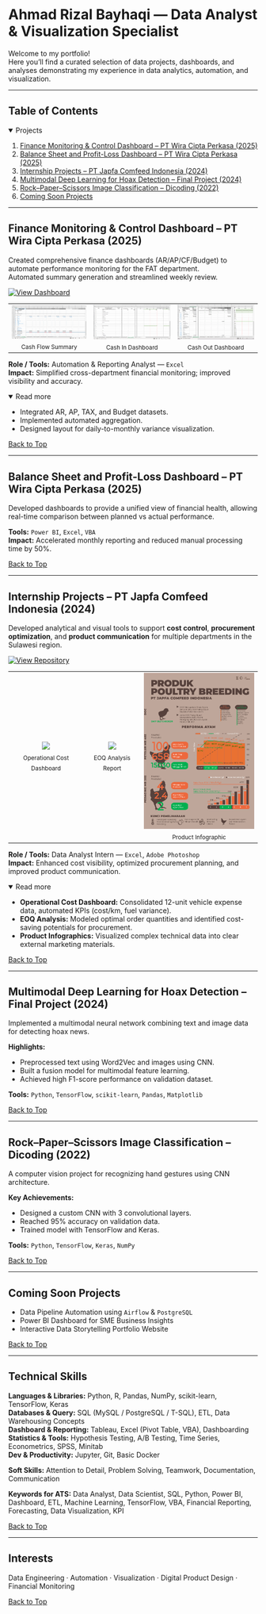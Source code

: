 # Ahmad Rizal Bayhaqi — Data Analyst & Visualization Specialist

Welcome to my portfolio!  
Here you’ll find a curated selection of data projects, dashboards, and analyses demonstrating my experience in data analytics, automation, and visualization.

---

## Table of Contents

<details open>
<summary>Projects</summary>

1. [Finance Monitoring & Control Dashboard – PT Wira Cipta Perkasa (2025)](#finance-monitoring--control-dashboard--pt-wira-cipta-perkasa-2025)  
2. [Balance Sheet and Profit-Loss Dashboard – PT Wira Cipta Perkasa (2025)](#balance-sheet-and-profit-loss-dashboard--pt-wira-cipta-perkasa-2025)  
3. [Internship Projects – PT Japfa Comfeed Indonesia (2024)](#internship-projects--pt-japfa-comfeed-indonesia-2024)    
4. [Multimodal Deep Learning for Hoax Detection – Final Project (2024)](#multimodal-deep-learning-for-hoax-detection--final-project-2024)  
5. [Rock–Paper–Scissors Image Classification – Dicoding (2022)](#rockpaper--scissors-image-classification--dicoding-2022)  
6. [Coming Soon Projects](#coming-soon-projects)

</details>

---

## Finance Monitoring & Control Dashboard – PT Wira Cipta Perkasa (2025)

Created comprehensive finance dashboards (AR/AP/CF/Budget) to automate performance monitoring for the FAT department.  
Automated summary generation and streamlined weekly review.

[![View Dashboard](https://img.shields.io/badge/View-Dashboard-blue)](https://github.com/rizalarb/Finance-Monitoring-Control-Dashboard)

<table>
<tr>
<td align="center"><img src="https://raw.githubusercontent.com/rizalarb/Finance-Monitoring-Control-Dashboard/master/CF_SUMMARY.png" width="260"/><br><sub>Cash Flow Summary</sub></td>
<td align="center"><img src="https://raw.githubusercontent.com/rizalarb/Finance-Monitoring-Control-Dashboard/master/CASH%20IN.png" width="260"/><br><sub>Cash In Dashboard</sub></td>
<td align="center"><img src="https://raw.githubusercontent.com/rizalarb/Finance-Monitoring-Control-Dashboard/master/CASH-OUT.png" width="260"/><br><sub>Cash Out Dashboard</sub></td>
</tr>
</table>

**Role / Tools:** Automation & Reporting Analyst — `Excel`  
**Impact:** Simplified cross-department financial monitoring; improved visibility and accuracy.

<details open>
<summary>Read more</summary>

- Integrated AR, AP, TAX, and Budget datasets.  
- Implemented automated aggregation.  
- Designed layout for daily-to-monthly variance visualization.

</details>

[Back to Top](#ahmad-rizal-bayhaqi--data-analyst--visualization-specialist)

---

## Balance Sheet and Profit-Loss Dashboard – PT Wira Cipta Perkasa (2025)

Developed dashboards to provide a unified view of financial health, allowing real-time comparison between planned vs actual performance.

**Tools:** `Power BI`, `Excel`, `VBA`  
**Impact:** Accelerated monthly reporting and reduced manual processing time by 50%.

[Back to Top](#ahmad-rizal-bayhaqi--data-analyst--visualization-specialist)

---

## Internship Projects – PT Japfa Comfeed Indonesia (2024)

Developed analytical and visual tools to support **cost control**, **procurement optimization**, and **product communication** for multiple departments in the Sulawesi region.  

[![View Repository](https://img.shields.io/badge/View-All_Projects-blue)](https://github.com/rizalarb/Internship-Projects-at-PT-Japfa-Comfeed-Indonesia-Makassar-Unit)

<table>
<tr>
<td align="center"><img src="https://github.com/rizalarb/Internship-Projects-at-PT-Japfa-Comfeed-Indonesia-Makassar-Unit/blob/master/Dashboard%20Operational%20Vehicle%20Costs.png" width="260"/><br><sub>Operational Cost Dashboard</sub></td>
<td align="center"><img src="https://github.com/rizalarb/Internship-Projects-at-PT-Japfa-Comfeed-Indonesia-Makassar-Unit/blob/master/Economic%20Order%20Quantity%20(EOQ)%20Analysis%20for%20Poultry%20Breeding%20Procurement.png" width="260"/><br><sub>EOQ Analysis Report</sub></td>
<td align="center"><img src="https://raw.githubusercontent.com/rizalarb/Internship-Projects-at-PT-Japfa-Comfeed-Indonesia-Makassar-Unit/master/Breeding%20Products%20Poster.jpg" width="260"/><br><sub>Product Infographic</sub></td>
</tr>
</table>

**Role / Tools:** Data Analyst Intern — `Excel`, `Adobe Photoshop`  
**Impact:** Enhanced cost visibility, optimized procurement planning, and improved product communication.

<details open>
<summary>Read more</summary>

- **Operational Cost Dashboard:** Consolidated 12-unit vehicle expense data, automated KPIs (cost/km, fuel variance).  
- **EOQ Analysis:** Modeled optimal order quantities and identified cost-saving potentials for procurement.  
- **Product Infographics:** Visualized complex technical data into clear external marketing materials.

</details>

[Back to Top](#ahmad-rizal-bayhaqi--data-analyst--visualization-specialist)

---

## Multimodal Deep Learning for Hoax Detection – Final Project (2024)

Implemented a multimodal neural network combining text and image data for detecting hoax news.

**Highlights:**
- Preprocessed text using Word2Vec and images using CNN.  
- Built a fusion model for multimodal feature learning.  
- Achieved high F1-score performance on validation dataset.

**Tools:** `Python`, `TensorFlow`, `scikit-learn`, `Pandas`, `Matplotlib`

[Back to Top](#ahmad-rizal-bayhaqi--data-analyst--visualization-specialist)

---

## Rock–Paper–Scissors Image Classification – Dicoding (2022)

A computer vision project for recognizing hand gestures using CNN architecture.

**Key Achievements:**
- Designed a custom CNN with 3 convolutional layers.  
- Reached 95% accuracy on validation data.  
- Trained model with TensorFlow and Keras.

**Tools:** `Python`, `TensorFlow`, `Keras`, `NumPy`

[Back to Top](#ahmad-rizal-bayhaqi--data-analyst--visualization-specialist)

---

## Coming Soon Projects

- Data Pipeline Automation using `Airflow` & `PostgreSQL`  
- Power BI Dashboard for SME Business Insights  
- Interactive Data Storytelling Portfolio Website  

[Back to Top](#ahmad-rizal-bayhaqi--data-analyst--visualization-specialist)

---

## Technical Skills

**Languages & Libraries:** Python, R, Pandas, NumPy, scikit-learn, TensorFlow, Keras  
**Databases & Query:** SQL (MySQL / PostgreSQL / T-SQL), ETL, Data Warehousing Concepts  
**Dashboard & Reporting:** Tableau, Excel (Pivot Table, VBA), Dashboarding  
**Statistics & Tools:** Hypothesis Testing, A/B Testing, Time Series, Econometrics, SPSS, Minitab  
**Dev & Productivity:** Jupyter, Git, Basic Docker  

**Soft Skills:** Attention to Detail, Problem Solving, Teamwork, Documentation, Communication  

**Keywords for ATS:** Data Analyst, Data Scientist, SQL, Python, Power BI, Dashboard, ETL, Machine Learning, TensorFlow, VBA, Financial Reporting, Forecasting, Data Visualization, KPI

[Back to Top](#ahmad-rizal-bayhaqi--data-analyst--visualization-specialist)

---

## Interests

Data Engineering · Automation · Visualization · Digital Product Design · Financial Monitoring  

[Back to Top](#ahmad-rizal-bayhaqi--data-analyst--visualization-specialist)
